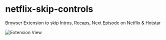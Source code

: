 # netflix-skip-controls
Browser Extension to skip Intros, Recaps, Next Episode on Netflix & Hotstar

![Extension View](https://raw.githubusercontent.com/samir-cogoport/store/refs/heads/main/images/view.png)
